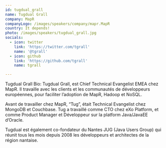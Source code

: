 ```yaml
---
id: tugdual_grall
name: Tugdual Grall
company: MapR
companyLogo: /images/speakers/company/mapr.MapR
country: It depends!
photo: /images/speakers/tugdual_grall.jpg
socials:
  - icon: twitter
    link: 'https://twitter.com/tgrall'
    name: '@tgrall'
  - icon: github
    link: 'https://github.com/tgrall'
    name: tgrall

---
```


Tugdual Grall	Bio: Tugdual Grall, est Chief Technical Evangelist EMEA chez MapR. Il travaille avec les clients et les communautés de développeurs européennes, pour faciliter l’adoption de MapR, Hadoop et NoSQL. 

Avant de travailler chez MapR, “Tug”, était Technical Evangelist chez MongoDB et Couchbase. Tug a travaillé comme CTO chez eXo Platform, et comme Product Manager et Développeur sur la platform Java/JavaEE d’Oracle.

Tugdual est également co-fondateur du Nantes JUG (Java Users Group) qui réunit tous les mois depuis 2008 les développeurs et architectes de la région nantaise.
